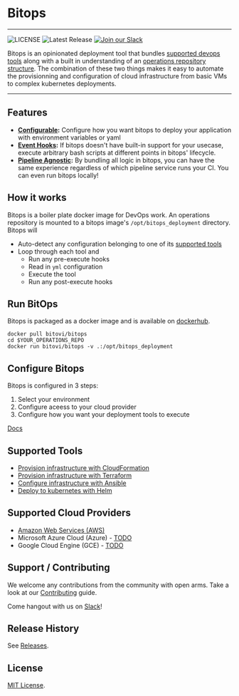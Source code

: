 # Bitops

---------------------

![LICENSE](https://img.shields.io/github/license/bitovi/bitops)
![Latest Release](https://img.shields.io/github/v/release/bitovi/bitops)
[![Join our Slack](https://img.shields.io/badge/slack-join%20chat-611f69.svg)](https://www.bitovi.com/community/slack?utm_source=badge&utm_medium=badge&utm_campaign=pr-badge&utm_content=badge)

Bitops is an opinionated deployment tool that bundles [supported devops tools](#supported-tools) along with a built in understanding of an [operations repository structure](/operations-repo-structure). The combination of these two things makes it easy to automate the provisionning and configuration of cloud infrastructure from basic VMs to complex kubernetes deployments.

---------------------

## Features

* **[Configurable](/configuration-base):** Configure how you want bitops to deploy your application with environment variables or yaml
* **[Event Hooks](/lifecycle):** If bitops doesn't have built-in support for your usecase, execute arbitrary bash scripts at different points in bitops' lifecycle.
* **[Pipeline Agnostic](/examples):** By bundling all logic in bitops, you can have the same experience regardless of which pipeline service runs your CI. You can even run bitops locally!

## How it works

Bitops is a boiler plate docker image for DevOps work. An operations repository is mounted to a bitops image's `/opt/bitops_deployment` directory. Bitops will

* Auto-detect any configuration belonging to one of its [supported tools](#supported-tools)
* Loop through each tool and
  * Run any pre-execute hooks
  * Read in `yml` configuration
  * Execute the tool
  * Run any post-execute hooks

## Run BitOps
Bitops is packaged as a docker image and is available on [dockerhub](https://hub.docker.com/repository/docker/bitovi/bitops).
```
docker pull bitovi/bitops
cd $YOUR_OPERATIONS_REPO
docker run bitovi/bitops -v .:/opt/bitops_deployment
```

## Configure Bitops

Bitops is configured in 3 steps:

1. Select your environment
2. Configure aceess to your cloud provider
3. Configure how you want your deployment tools to execute

[Docs](/configuration-base)

## Supported Tools
* [Provision infrastructure with CloudFormation](/tool-configuration/configuration-cloudformation)
* [Provision infrastructure with Terraform](/tool-configuration/configuration-terraform)
* [Configure infrastructure with Ansible](tool-configuration/configuration-ansible)
* [Deploy to kubernetes with Helm](/tool-configuration/configuration-helm)

## Supported Cloud Providers

* [Amazon Web Services (AWS)](/cloud-configuration/configuration-aws)
* Microsoft Azure Cloud (Azure) - [TODO](https://github.com/bitovi/bitops/issues/13)
* Google Cloud Engine (GCE) - [TODO](https://github.com/bitovi/bitops/issues/14)

## Support / Contributing

We welcome any contributions from the community with open arms. Take a look at our [Contributing](/contributing/contributing) guide.

Come hangout with us on [Slack](https://www.bitovi.com/community/slack)!

## Release History

See [Releases](https://github.com/bitovi/bitops/releases).

## License

[MIT License](/license).